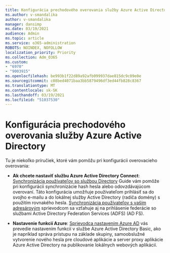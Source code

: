 ```yaml
---
title: Konfigurácia prechodového overovania služby Azure Active Directory
ms.author: v-smandalika
author: v-smandalika
manager: dansimp
ms.date: 03/19/2021
audience: Admin
ms.topic: article
ms.service: o365-administration
ROBOTS: NOINDEX, NOFOLLOW
localization_priority: Priority
ms.collection: Adm_O365
ms.custom:
- "6970"
- "9003915"
ms.openlocfilehash: be993b1f22d89a92afb099937dae815dc9c09e0e
ms.sourcegitcommit: c08bed4071baa3bb5879496df3ed44fb828c8367
ms.translationtype: MT
ms.contentlocale: sk-SK
ms.lasthandoff: 03/19/2021
ms.locfileid: "51037530"
---
```

# <a name="configure-azure-active-directory-pass-through-authentication"></a>Konfigurácia prechodového overovania služby Azure Active Directory

Tu je niekoľko príručiek, ktoré vám pomôžu pri konfigurácii overovacieho overovania:

- **Ak chcete nastaviť službu Azure Active Directory Connect**: [Synchronizácia používateľov so službou Directory](https://admin.microsoft.com/AdminPortal/Home) Guide vám pomôže pri konfigurácii synchronizácie hash hesla alebo odovzdávajúcom overovaní. Táto konfigurácia umožňuje používateľom prihlásiť sa do svojho e-mailu a do lokálnej služby Active Directory (radiča domény) s použitím rovnakého hesla.  [Synchronizácia používateľov s vaším adresárovým](https://admin.microsoft.com/AdminPortal/Home) sprievodcom sa vzťahuje aj na prihlásenie federácie so službami Active Directory Federation Services (ADFS) (AD FS).

- **Nastavenie funkcií Azure**: [Sprievodca nastavením Azure AD](https://admin.microsoft.com/adminportal/home#/modernonboarding/azureadsetup) vás prevedie nastavením funkcií v službe Azure Active Directory Basic, ako je napríklad správa prístupu na základe skupiny, samoobslužné vytvorenie nového hesla pre cloudové aplikácie a server proxy aplikácie Azure Active Directory na publikovanie lokálnych webových aplikácií.


